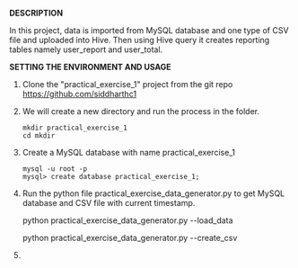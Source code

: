 **DESCRIPTION**

In this project, data is imported from MySQL database and one type of CSV file and uploaded into Hive.
Then using Hive query it creates reporting tables namely user_report and user_total.


**SETTING THE ENVIRONMENT AND USAGE**

1. Clone the "practical_exercise_1" project from the git repo https://github.com/siddharthc1
2. We will create a new directory and run the process in the folder.
    
    ```
    mkdir practical_exercise_1
    cd mkdir
    ```


3. Create a MySQL database with name practical_exercise_1


    ```
    mysql -u root -p
    mysql> create database practical_exercise_1; 
    ```
    
    
4. Run the python file practical_exercise_data_generator.py to get MySQL database and CSV file with current timestamp.

    python practical_exercise_data_generator.py --load_data
    
    python practical_exercise_data_generator.py --create_csv
  

5.
